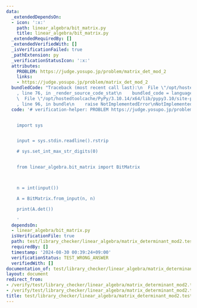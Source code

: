 ```yaml
---
data:
  _extendedDependsOn:
  - icon: ':x:'
    path: linear_algebra/bit_matrix.py
    title: linear_algebra/bit_matrix.py
  _extendedRequiredBy: []
  _extendedVerifiedWith: []
  _isVerificationFailed: true
  _pathExtension: py
  _verificationStatusIcon: ':x:'
  attributes:
    PROBLEM: https://judge.yosupo.jp/problem/matrix_det_mod_2
    links:
    - https://judge.yosupo.jp/problem/matrix_det_mod_2
  bundledCode: "Traceback (most recent call last):\n  File \"/opt/hostedtoolcache/PyPy/3.10.14/x64/lib/pypy3.10/site-packages/onlinejudge_verify/documentation/build.py\"\
    , line 76, in _render_source_code_stat\n    bundled_code = language.bundle(\n\
    \  File \"/opt/hostedtoolcache/PyPy/3.10.14/x64/lib/pypy3.10/site-packages/onlinejudge_verify/languages/python.py\"\
    , line 96, in bundle\n    raise NotImplementedError\nNotImplementedError\n"
  code: '# verification-helper: PROBLEM https://judge.yosupo.jp/problem/matrix_det_mod_2


    import sys


    input = sys.stdin.readline().rstrip

    # sys.set_int_max_str_digits(0)


    from linear_algebra.bit_matrix import BitMatrix



    n = int(input())

    A = BitMatrix.from_input(n, n)

    print(A.det())

    '
  dependsOn:
  - linear_algebra/bit_matrix.py
  isVerificationFile: true
  path: test/library_checker/linear_algebra/matrix_determinant_mod2.test.py
  requiredBy: []
  timestamp: '2024-08-30 00:39:24+09:00'
  verificationStatus: TEST_WRONG_ANSWER
  verifiedWith: []
documentation_of: test/library_checker/linear_algebra/matrix_determinant_mod2.test.py
layout: document
redirect_from:
- /verify/test/library_checker/linear_algebra/matrix_determinant_mod2.test.py
- /verify/test/library_checker/linear_algebra/matrix_determinant_mod2.test.py.html
title: test/library_checker/linear_algebra/matrix_determinant_mod2.test.py
---
```

